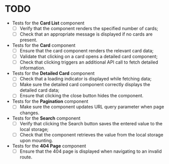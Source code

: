 # TODO

- Tests for the **Card List** component
  - [ ] Verify that the component renders the specified number of cards;
  - [ ] Check that an appropriate message is displayed if no cards are present.
- Tests for the **Card** component
  - [ ] Ensure that the card component renders the relevant card data;
  - [ ] Validate that clicking on a card opens a detailed card component;
  - [ ] Check that clicking triggers an additional API call to fetch detailed information.
- Tests for the **Detailed Card** component
  - [ ] Check that a loading indicator is displayed while fetching data;
  - [ ] Make sure the detailed card component correctly displays the detailed card data;
  - [ ] Ensure that clicking the close button hides the component.
- Tests for the **Pagination** component
  - [ ] Make sure the component updates URL query parameter when page changes.
- Tests for the **Search** component
  - [ ] Verify that clicking the Search button saves the entered value to the local storage;
  - [ ] Check that the component retrieves the value from the local storage upon mounting.
- Tests for the **404 Page** component
  - [ ] Ensure that the 404 page is displayed when navigating to an invalid route.
